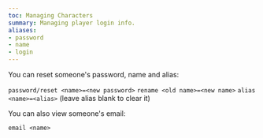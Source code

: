 ```yaml
---
toc: Managing Characters
summary: Managing player login info.
aliases:
- password
- name
- login
---
```

You can reset someone's password, name and alias:

`password/reset <name>=<new password>`
`rename <old name>=<new name>`
`alias <name>=<alias>` (leave alias blank to clear it)

You can also view someone's email:

`email <name>`
